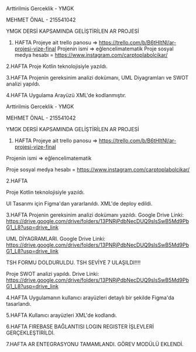 Arttirilmis Gerceklik - YMGK

MEHMET ÖNAL - 215541042

YMGK DERSİ KAPSAMINDA GELİŞTİRİLEN AR PROJESİ



1. HAFTA
Projeye ait trello panosu => https://trello.com/b/B6tHItNl/ar-projesi-vize-final
Projenin ismi => eğlencelimatematik
Proje sosyal medya hesabı = https://www.instagram.com/carptoplabolcikar/


2.HAFTA
Proje Kotlin teknolojisiyle yazıldı.


3.HAFTA
Projenin gereksinim analizi dokümanı, UML Diyagramları ve SWOT analizi yapıldı.


4.HAFTA
Uygulama Arayüzü XML'de kodlanmıştır.



Arttirilmis Gerceklik - YMGK

MEHMET ÖNAL - 215541042

YMGK DERSİ KAPSAMINDA GELİŞTİRİLEN AR PROJESİ


1. HAFTA
Projeye ait trello panosu => https://trello.com/b/B6tHItNl/ar-projesi-vize-final

Projenin ismi => eğlencelimatematik

Proje sosyal medya hesabı = https://www.instagram.com/carptoplabolcikar/

2.HAFTA

Proje Kotlin teknolojisiyle yazıldı.

UI Tasarımı için Figma'dan yararlanıldı. XML'de deploy edildi.

3.HAFTA
Projenin gereksinim analizi dokümanı yazıldı. Google Drive Linki: https://drive.google.com/drive/folders/13PNRjPdbNecDUQ9sIsSwB5Md9PbG1_L8?usp=drive_link

UML DİYAGRAMLARI. Google Drive Linki: https://drive.google.com/drive/folders/13PNRjPdbNecDUQ9sIsSwB5Md9PbG1_L8?usp=drive_link

TSH FORMU DOLDURULDU. TSH SEVİYE 7 ULAŞILDI!!!!

Proje SWOT analizi yapıldı. Drive Linki: https://drive.google.com/drive/folders/13PNRjPdbNecDUQ9sIsSwB5Md9PbG1_L8?usp=drive_link


4.HAFTA
Uygulamanın kullanıcı arayüzleri detaylı bir şekilde Figma'da tasarlandı. 

5.HAFTA
Kullanıcı arayüzleri XML'de kodlandı.

6.HAFTA
FIREBASE BAĞLANTISI LOGIN REGISTER İŞLEVLERİ GERÇEKLEŞTİRİLDİ. 

7.HAFTA
AR ENTEGRASYONU TAMAMLANDI. GÖREV MODÜLÜ EKLENDİ.



